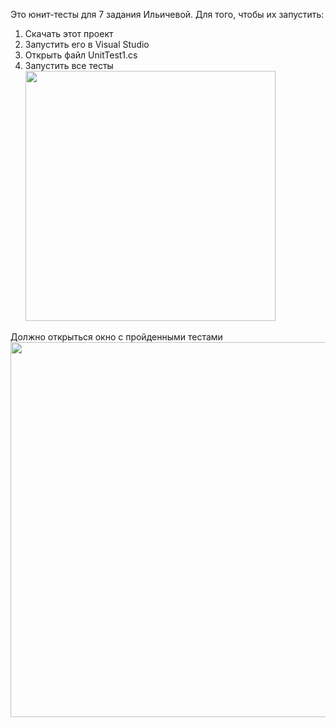 <p>Это юнит-тесты для 7 задания Ильичевой. Для того, чтобы их запустить:</p>
<ol>
<li> Скачать этот проект</li>
<li>Запустить его в Visual Studio</li>
<li>Открыть файл UnitTest1.cs</li>
<li>Запустить все тесты<br><span> <img src="https://github.com/Wombat2077/Task7UnitTesting/assets/78274743/d688da46-a85f-44a1-a155-f98dfa71ef40)", width=400></span></li>
</ol>
 Должно открыться окно с пройденными тестами <br><img src="https://github.com/Wombat2077/Task7UnitTesting/assets/78274743/66d0624c-6256-4ecf-be41-1bc71cf6de19)" width=600>

